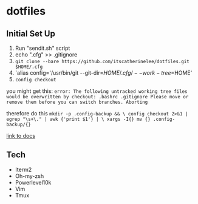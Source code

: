 # dotfiles

## Initial Set Up
1. Run "sendit.sh" script
2. echo ".cfg" >> .gitignore
3. `git clone --bare https://github.com/itscatherinelee/dotfiles.git $HOME/.cfg`
4. `alias config='/usr/bin/git --git-dir=$HOME/.cfg/ --work-tree=$HOME'
5. `config checkout`

you might get this:
`error: The following untracked working tree files would be overwritten by checkout:
    .bashrc
    .gitignore
Please move or remove them before you can switch branches.
Aborting`

therefore do this
`mkdir -p .config-backup && \
config checkout 2>&1 | egrep "\s+\." | awk {'print $1'} | \
xargs -I{} mv {} .config-backup/{}`

[link to docs](https://www.atlassian.com/git/tutorials/dotfiles)

## Tech
- Iterm2
- Oh-my-zsh
- Powerlevel10k
- Vim
- Tmux
